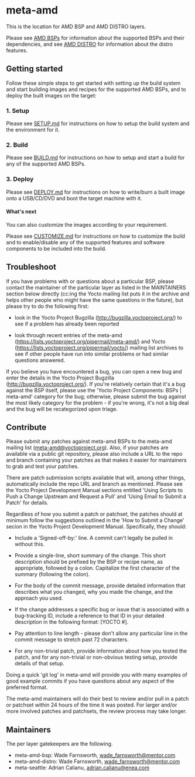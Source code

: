 # meta-amd

This is the location for AMD BSP and AMD DISTRO layers.

Please see [AMD BSPs](meta-amd-bsp/README.md) for information about the
supported BSPs and their dependencies, and see
[AMD DISTRO](meta-amd-distro/README.md) for information about the
distro features.

## Getting started

Follow these simple steps to get started with setting up the
build system and start building images and recipes for the supported
AMD BSPs, and to deploy the built images on the target:

### 1. Setup 
Please see [SETUP.md](SETUP.md) for instructions on how to setup the
build system and the environment for it.

### 2. Build

Please see [BUILD.md](BUILD.md) for instructions on how to setup and
start a build for any of the supported AMD BSPs.

### 3. Deploy

Please see [DEPLOY.md](DEPLOY.md) for instructions on how to write/burn
a built image onto a USB/CD/DVD and boot the target machine with it.

#### What's next

You can also customize the images according to your requirement.

Please see [CUSTOMIZE.md](CUSTOMIZE.md) for instructions on how to
customize the build and to enable/disable any of the supported features
and software components to be included into the build.

## Troubleshoot

If you have problems with or questions about a particular BSP, please
contact the maintainer of the particular layer as listed in the
MAINTAINERS section below directly (cc:ing the Yocto mailing list
puts it in the archive and helps other people who might have the same
questions in the future), but please try to do the following first:

  - look in the Yocto Project Bugzilla
    (http://bugzilla.yoctoproject.org/) to see if a problem has
    already been reported

  - look through recent entries of the meta-amd
    (https://lists.yoctoproject.org/pipermail/meta-amd/) and Yocto
    (https://lists.yoctoproject.org/pipermail/yocto/) mailing list
    archives to see if other people have run into similar problems or
    had similar questions answered.

If you believe you have encountered a bug, you can open a new bug and
enter the details in the Yocto Project Bugzilla
(http://bugzilla.yoctoproject.org/).  If you're relatively certain
that it's a bug against the BSP itself, please use the 'Yocto Project
Components: BSPs | meta-amd' category for the bug; otherwise, please
submit the bug against the most likely category for the problem - if
you're wrong, it's not a big deal and the bug will be recategorized
upon triage.

## Contribute

Please submit any patches against meta-amd BSPs to the meta-amd
mailing list (meta-amd@yoctoproject.org).  Also, if your patches are
available via a public git repository, please also include a URL to
the repo and branch containing your patches as that makes it easier
for maintainers to grab and test your patches.

There are patch submission scripts available that will, among other
things, automatically include the repo URL and branch as mentioned.
Please see the Yocto Project Development Manual sections entitled
'Using Scripts to Push a Change Upstream and Request a Pull' and
'Using Email to Submit a Patch' for details.

Regardless of how you submit a patch or patchset, the patches should
at minimum follow the suggestions outlined in the 'How to Submit a
Change' secion in the Yocto Project Development Manual.  Specifically,
they should:

  - Include a 'Signed-off-by:' line.  A commit can't legally be pulled
    in without this.

  - Provide a single-line, short summary of the change.  This short
    description should be prefixed by the BSP or recipe name, as
    appropriate, followed by a colon.  Capitalize the first character
    of the summary (following the colon).

  - For the body of the commit message, provide detailed information
    that describes what you changed, why you made the change, and the
    approach you used.

  - If the change addresses a specific bug or issue that is associated
    with a bug-tracking ID, include a reference to that ID in your
    detailed description in the following format: [YOCTO #<bug-id>].

  - Pay attention to line length - please don't allow any particular
    line in the commit message to stretch past 72 characters.

  - For any non-trivial patch, provide information about how you
    tested the patch, and for any non-trivial or non-obvious testing
    setup, provide details of that setup.

Doing a quick 'git log' in meta-amd will provide you with many
examples of good example commits if you have questions about any
aspect of the preferred format.

The meta-amd maintainers will do their best to review and/or pull in
a patch or patchset within 24 hours of the time it was posted.  For
larger and/or more involved patches and patchsets, the review process
may take longer.

## Maintainers

The per layer gatekeepers are the following.

- meta-amd-bsp: Wade Farnsworth, wade_farnsworth@mentor.com
- meta-amd-distro: Wade Farnsworth, wade_farnsworth@mentor.com
- meta-seattle: Adrian Calianu, adrian.calianu@enea.com
